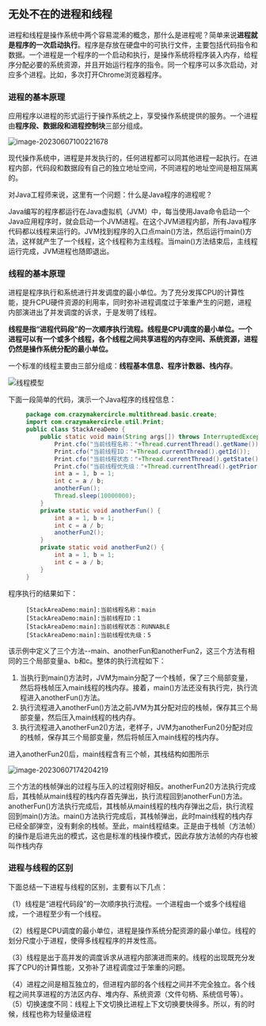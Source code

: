 ## 无处不在的进程和线程

进程和线程是操作系统中两个容易混浠的概念，那什么是进程呢？简单来说**进程就是程序的一次启动执行**。程序是存放在硬盘中的可执行文件，主要包括代码指令和数据。一个进程是一个程序的一个启动和执行，是操作系统将程序装入内存，给程序分配必要的系统资源，并且开始运行程序的指令。同一个程序可以多次启动，对应多个进程。比如，多次打开Chrome浏览器程序。

### 进程的基本原理

应用程序以进程的形式运行于操作系统之上，享受操作系统提供的服务。一个进程由**程序段、数据段和进程控制块**三部分组成。

![image-20230607100221678](https://cdn.jsdelivr.net/gh/lihaihuaa/imgbed/image-20230607100221678.png)

现代操作系统中，进程是并发执行的，任何进程都可以同其他进程一起执行。在进程内部，代码段和数据段有自己的独立地址空间，不同进程的地址空间是相互隔离的。

对Java工程师来说，这里有一个问题：什么是Java程序的进程呢？

Java编写的程序都运行在Java虚拟机（JVM）中，每当使用Java命令启动一个Java应用程序时，就会启动一个JVM进程。在这个JVM进程内部，所有Java程序代码都以线程来运行的。JVM找到程序的入口点main()方法，然后运行main()方法，这样就产生了一个线程，这个线程称为主线程。当main()方法结束后，主线程运行完成，JVM进程也随即退出。

### 线程的基本原理

进程是程序执行和系统进行并发调度的最小单位。为了充分发挥CPU的计算性能，提升CPU硬件资源的利用率，同时弥补进程调度过于笨重产生的问题，进程内部演进出了并发调度的诉求，于是发明了线程。

**线程是指“进程代码段”的一次顺序执行流程。线程是CPU调度的最小单位。一个进程可以有一个或多个线程，各个线程之间共享进程的内存空间、系统资源，进程仍然是操作系统分配的最小单位。**

一个标准的线程主要由三部分组成：**线程基本信息、程序计数器、栈内存**。

![线程模型](https://cdn.jsdelivr.net/gh/lihaihuaa/imgbed/%E7%BA%BF%E7%A8%8B%E6%A8%A1%E5%9E%8B.png)

下面一段简单的代码，演示一个Java程序的线程信息：

```java
     package com.crazymakercircle.multithread.basic.create;
     import com.crazymakercircle.util.Print;
     public class StackAreaDemo {
         public static void main(String args[]) throws InterruptedException {
             Print.cfo("当前线程名称："+Thread.currentThread().getName());
             Print.cfo("当前线程ID："+Thread.currentThread().getId());
             Print.cfo("当前线程状态："+Thread.currentThread().getState());
             Print.cfo("当前线程优先级："+Thread.currentThread().getPriority());
             int a = 1, b = 1;
             int c = a / b;
             anotherFun();
             Thread.sleep(10000000);
         }
         private static void anotherFun() {
             int a = 1, b = 1;
             int c = a / b;
             anotherFun2();
         }
         private static void anotherFun2() {
             int a = 1, b = 1;
             int c = a / b;
         }
     }
```

程序执行的结果如下：

```
     [StackAreaDemo:main]:当前线程名称：main
     [StackAreaDemo:main]:当前线程ID：1
     [StackAreaDemo:main]:当前线程状态：RUNNABLE
     [StackAreaDemo:main]:当前线程优先级：5
```

该示例中定义了三个方法--main、anotherFun和anotherFun2，这三个方法有相同的三个局部变量a、b和c。整体的执行流程如下：

1. 当执行到main()方法时，JVM为main分配了一个栈帧，保了三个局部变量，然后将栈帧压入main线程的栈内存。接着，main()方法还没有执行完，执行流程进入anotherFun()方法。
2. 执行流程进入anotherFun()方法之前JVM为其分配对应的栈帧，保存其三个局部变量，然后压入main线程的栈内存。
3. 执行流程进入anotherFun2()方法，老样子，JVM为anotherFun2()分配对应的栈帧，保存其三个局部变量，然后将帧压入main线程的栈内存。

进入anotherFun2()后，main线程含有三个帧，其栈结构如图所示

![image-20230607174204219](https://cdn.jsdelivr.net/gh/lihaihuaa/imgbed/image-20230607174204219.png)

三个方法的栈帧弹出的过程与压入的过程刚好相反。anotherFun2()方法执行完成后，其栈帧从main线程的栈内存首先弹出，执行流程回到anotherFun()方法。anotherFun()方法执行完成后，其栈帧从main线程的栈内存弹出之后，执行流程回到main()方法。main()方法执行完成后，其栈帧弹出，此时main线程的栈内存已经全部弹空，没有剩余的栈帧。至此，main线程结束。正是由于栈帧（方法帧）的操作是后进先出的模式，这也是标准的栈操作模式，因此存放方法帧的内存也被叫作栈内存

### 进程与线程的区别

下面总结一下进程与线程的区别，主要有以下几点：

（1）线程是“进程代码段”的一次顺序执行流程。一个进程由一个或多个线程组成，一个进程至少有一个线程。

（2）线程是CPU调度的最小单位，进程是操作系统分配资源的最小单位。线程的划分尺度小于进程，使得多线程程序的并发性高。

（3）线程是出于高并发的调度诉求从进程内部演进而来的。线程的出现既充分发挥了CPU的计算性能，又弥补了进程调度过于笨重的问题。

（4）进程之间是相互独立的，但进程内部的各个线程之间并不完全独立。各个线程之间共享进程的方法区内存、堆内存、系统资源（文件句柄、系统信号等）。（5）切换速度不同：线程上下文切换比进程上下文切换要快得多。所以，有的时候，线程也称为轻量级进程